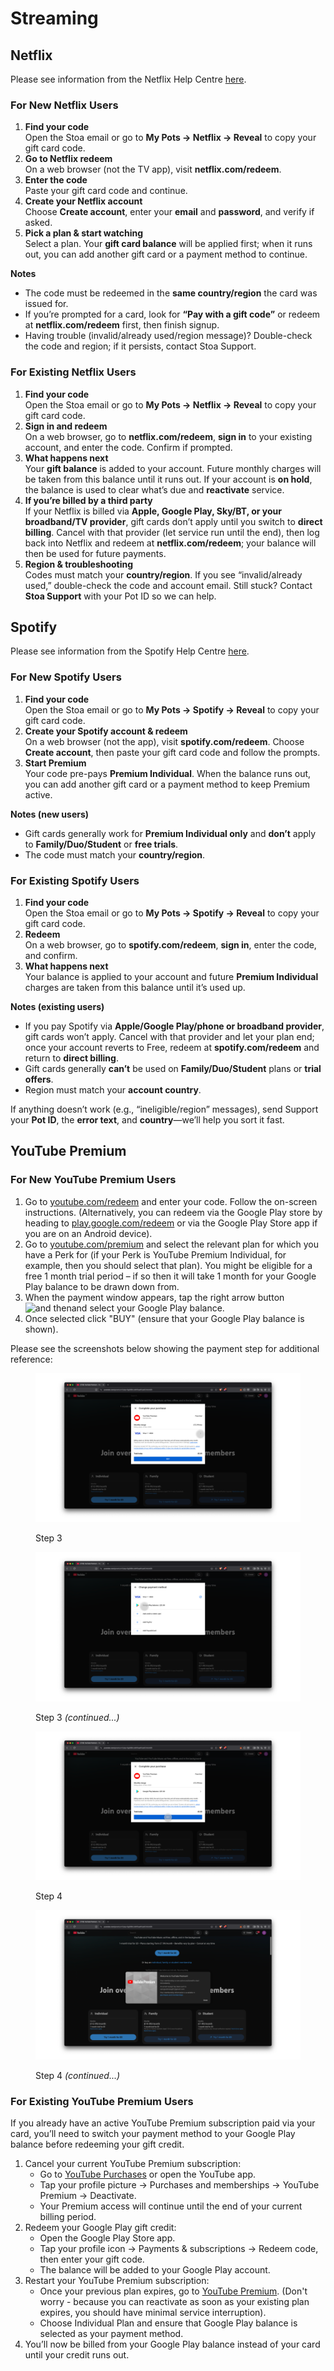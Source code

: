 # Streaming

## Netflix

Please see information from the Netflix Help Centre [here](https://help.netflix.com/en/node/32950).

### For New Netflix Users

1. **Find your code**\
   Open the Stoa email or go to **My Pots → Netflix → Reveal** to copy your gift card code.
2. **Go to Netflix redeem**\
   On a web browser (not the TV app), visit **netflix.com/redeem**.
3. **Enter the code**\
   Paste your gift card code and continue.
4. **Create your Netflix account**\
   Choose **Create account**, enter your **email** and **password**, and verify if asked.
5. **Pick a plan & start watching**\
   Select a plan. Your **gift card balance** will be applied first; when it runs out, you can add another gift card or a payment method to continue.

**Notes**

* The code must be redeemed in the **same country/region** the card was issued for.
* If you’re prompted for a card, look for **“Pay with a gift code”** or redeem at **netflix.com/redeem** first, then finish signup.
* Having trouble (invalid/already used/region message)? Double-check the code and region; if it persists, contact Stoa Support.

### For Existing Netflix Users

1. **Find your code**\
   Open the Stoa email or go to **My Pots → Netflix → Reveal** to copy your gift card code.
2. **Sign in and redeem**\
   On a web browser, go to **netflix.com/redeem**, **sign in** to your existing account, and enter the code. Confirm if prompted.
3. **What happens next**\
   Your **gift balance** is added to your account. Future monthly charges will be taken from this balance until it runs out. If your account is **on hold**, the balance is used to clear what’s due and **reactivate** service.
4. **If you’re billed by a third party**\
   If your Netflix is billed via **Apple, Google Play, Sky/BT, or your broadband/TV provider**, gift cards don’t apply until you switch to **direct billing**. Cancel with that provider (let service run until the end), then log back into Netflix and redeem at **netflix.com/redeem**; your balance will then be used for future payments.
5. **Region & troubleshooting**\
   Codes must match your **country/region**. If you see “invalid/already used,” double-check the code and account email. Still stuck? Contact **Stoa Support** with your Pot ID so we can help.

## Spotify

Please see information from the Spotify Help Centre [here](https://support.spotify.com/uk/article/gift-cards/).

### For New Spotify Users

1. **Find your code**\
   Open the Stoa email or go to **My Pots → Spotify → Reveal** to copy your gift card code.
2. **Create your Spotify account & redeem**\
   On a web browser (not the app), visit **spotify.com/redeem**. Choose **Create account**, then paste your gift card code and follow the prompts.
3. **Start Premium**\
   Your code pre-pays **Premium Individual**. When the balance runs out, you can add another gift card or a payment method to keep Premium active.

**Notes (new users)**

* Gift cards generally work for **Premium Individual only** and **don’t** apply to **Family/Duo/Student** or **free trials**.
* The code must match your **country/region**.

### For Existing Spotify Users

1. **Find your code**\
   Open the Stoa email or go to **My Pots → Spotify → Reveal** to copy your gift card code.
2. **Redeem**\
   On a web browser, go to **spotify.com/redeem**, **sign in**, enter the code, and confirm.
3. **What happens next**\
   Your balance is applied to your account and future **Premium Individual** charges are taken from this balance until it’s used up.

**Notes (existing users)**

* If you pay Spotify via **Apple/Google Play/phone or broadband provider**, gift cards won’t apply. Cancel with that provider and let your plan end; once your account reverts to Free, redeem at **spotify.com/redeem** and return to **direct billing**.
* Gift cards generally **can’t** be used on **Family/Duo/Student** plans or **trial offers**.
* Region must match your **account country**.

If anything doesn’t work (e.g., “ineligible/region” messages), send Support your **Pot ID**, the **error text**, and **country**—we’ll help you sort it fast.

## YouTube Premium

### For New YouTube Premium Users

1. Go to [youtube.com/redeem](https://youtube.com/redeem) and enter your code. Follow the on-screen instructions. (Alternatively, you can redeem via the Google Play store by heading to [play.google.com/redeem](https://play.google.com/redeem) or via the Google Play Store app if you are on an Android device).
2. Go to [youtube.com/premium](https://youtube.com/premium) and select the relevant plan for which you have a Perk for (if your Perk is YouTube Premium Individual, for example, then you should select that plan). You might be eligible for a free 1 month trial period – if so then it will take 1 month for your Google Play balance to be drawn down from.
3. When the payment window appears,  tap the right arrow button![and then](https://lh3.googleusercontent.com/3_l97rr0GvhSP2XV5OoCkV2ZDTIisAOczrSdzNCBxhIKWrjXjHucxNwocghoUa39gw=w36-h36)and select your Google Play balance.
4. Once selected click "BUY" (ensure that your Google Play balance is shown).

Please see the screenshots below showing the payment step for additional reference:

<figure><img src="../../.gitbook/assets/General Redemption Instructions - Google Play (3).png" alt=""><figcaption><p>Step 3</p></figcaption></figure>

<figure><img src="../../.gitbook/assets/General Redemption Instructions - Google Play (4).png" alt=""><figcaption><p>Step 3 <em>(continued...)</em></p></figcaption></figure>

<figure><img src="../../.gitbook/assets/General Redemption Instructions - Google Play (5).png" alt=""><figcaption><p>Step 4</p></figcaption></figure>

<figure><img src="../../.gitbook/assets/General Redemption Instructions - Google Play (6).png" alt=""><figcaption><p>Step 4 <em>(continued...)</em></p></figcaption></figure>

### For Existing YouTube Premium Users

If you already have an active YouTube Premium subscription paid via your card, you’ll need to switch your payment method to your Google Play balance before redeeming your gift credit.

1. Cancel your current YouTube Premium subscription:
   * Go to [YouTube Purchases](https://www.youtube.com/purchases) or open the YouTube app.
   * Tap your profile picture → Purchases and memberships → YouTube Premium → Deactivate.
   * Your Premium access will continue until the end of your current billing period.
2. Redeem your Google Play gift credit:
   * Open the Google Play Store app.
   * Tap your profile icon → Payments & subscriptions → Redeem code, then enter your gift code.
   * The balance will be added to your Google Play account.
3. Restart your YouTube Premium subscription:
   * Once your previous plan expires, go to [YouTube Premium](https://www.youtube.com/premium). (Don't worry - because you can reactivate as soon as your existing plan expires, you should have minimal service interruption).
   * Choose Individual Plan and ensure that Google Play balance is selected as your payment method.
4. You’ll now be billed from your Google Play balance instead of your card until your credit runs out.
